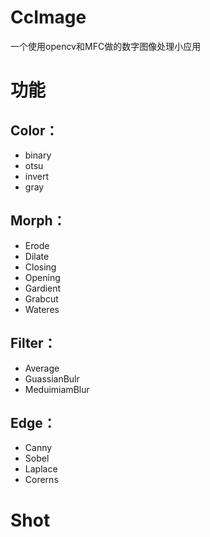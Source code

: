 CcImage
=======

一个使用opencv和MFC做的数字图像处理小应用


功能
======

Color：
------------

* binary
* otsu
* invert
* gray


Morph：
------------

* Erode
* Dilate
* Closing
* Opening
* Gardient
* Grabcut
* Wateres



Filter：
------------

* Average
* GuassianBulr
* MeduimiamBlur


Edge：
------------

* Canny
* Sobel
* Laplace
* Corerns


Shot
=============
